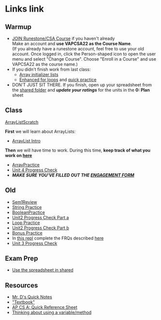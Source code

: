 # Links link
## Warmup
* [JOIN Runestone/CSA Course](https://codehs.com/go/F0EEA) if you haven't already  
Make an account and **use VAPCSA22 as the Course Name**.  
(If you already have a runestone account, feel free to use your old account. Once logged in, click the Person-shaped icon to open the user menu and select "Change Course". Choose "Enroll in a Course" and use VAPCSA22 as the course name.)
* If you didn't finish work from last class:
    - [Array initializer lists](https://codehs.com/lms/assignment/60430564)
    - [Enhanced for loops](https://codehs.com/lms/assignment/60430585) and [quick practice](https://codehs.com/lms/assignment/60430591)
* DON'T JUST SIT THERE. If you finish, open up your spreadsheet from the [shared folder](https://drive.google.com/drive/folders/1Mjjk9aMo4twE6UWEnXV9YLTr4X2uZvMW?usp=sharing) and ***update your ratings*** for the units in the **0: Plan** sheet
## Class
[ArrayListScratch](https://replit.com/team/APCSA-Block8-2122/ArrayListScratch)


**First** we will learn about ArrayLists:
* [ArrayList Intro](https://runestone.academy/assignments/doAssignment?assignment_id=103093)

**Then** we will have time to work. During this time, **keep track of what you work on [here](https://forms.gle/6b1ED8MqACqMC7nL9)**
* [ArrayPractice](https://replit.com/team/APCSA-Block8-2122/ArrayPractice)
* [Unit 4 Progress Check](https://apclassroom.collegeboard.org/8/assessments/assignments/36223186/)
* ***MAKE SURE YOU'VE FILLED OUT THE [ENGAGEMENT FORM](https://forms.gle/6b1ED8MqACqMC7nL9)***
## Old
* [Sem1Review](https://apclassroom.collegeboard.org/8/assessments/assignments/44423593/)
* [String Practice](https://replit.com/team/APCSA-Block8-2122/StringPractice)
* [BooleanPractice](https://replit.com/team/APCSA-Block8-2122/BooleanPractice)
* [Unit2 Progress Check Part a](https://apclassroom.collegeboard.org/8/assessments/assignments/36223184)
* [Loop Practice](https://replit.com/team/APCSA-Block8-2122/LoopPractice)
* [Unit2 Progress Check Part b](https://apclassroom.collegeboard.org/8/assessments/assignments/36223183)
* [Bonus Practice](https://apclassroom.collegeboard.org/8/assessments/assignments/44830208/)
* In [this repl](https://replit.com/team/APCSA-Block8-2122/FRQ2-Practice) complete the FRQs described [here](files/frq2.pdf)
* [Unit 3 Progress Check](https://apclassroom.collegeboard.org/8/assessments/assignments/36223185/)

## Exam Prep
* [Use the spreadsheet in shared](https://drive.google.com/drive/folders/1Mjjk9aMo4twE6UWEnXV9YLTr4X2uZvMW?usp=sharing)

## Resources
* [Mr. D's Quick Notes](https://replit.com/@APCSA-Block8-2122/Coursework01MrDsQuickNotes)
* ["Textbook"](https://runestone.academy/ns/books/published/VAPCSA22/index.html)
* [AP CS A: Quick Reference Sheet](https://apstudents.collegeboard.org/ap/pdf/ap-computer-science-a-java-quick-reference_0.pdf)
* [Thinking about using a variable/method](https://gist.github.com/mrDonoghue/a8624071c0c342dfcb394d7df59f2bef)
